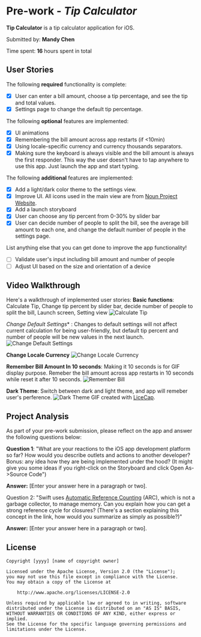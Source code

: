 # Pre-work - *Tip Calculator*

**Tip Calculator** is a tip calculator application for iOS.

Submitted by: **Mandy Chen**

Time spent: **16** hours spent in total

## User Stories

The following **required** functionality is complete:

* [x] User can enter a bill amount, choose a tip percentage, and see the tip and total values.
* [x] Settings page to change the default tip percentage.

The following **optional** features are implemented:
* [x] UI animations
* [x] Remembering the bill amount across app restarts (if <10min)
* [x] Using locale-specific currency and currency thousands separators.
* [x] Making sure the keyboard is always visible and the bill amount is always the first responder. This way the user doesn't have to tap anywhere to use this app. Just launch the app and start typing.

The following **additional** features are implemented:
* [x] Add a light/dark color theme to the settings view. 
* [x] Improve UI. All icons used in the main view are from [Noun Project Website](https://thenounproject.com/).
* [x] Add a launch storyboard
* [x] User can choose any tip percent from 0-30% by slider bar
* [x] User can decide number of people to split the bill, see the average bill amount to each one, and change the default number of people in the settings page.

List anything else that you can get done to improve the app functionality!
- [ ] Validate user's input including bill amount and number of people
- [ ] Adjust UI based on the size and orientation of a device

## Video Walkthrough 

Here's a walkthrough of implemented user stories:
**Basic functions**: Calculate Tip, Change tip percent by slider bar, decide number of people to split the bill, Launch screen, Setting view 
<img src='/GIF/calculateTip.gif' title='Calculate Tip' width='' alt='Calculate Tip' />

*Change Default Settings** : Changes to default settings will not affect current calculation for being user-friendly, but default tip percent and number of people will be new values in the next launch.
<img src='/GIF/defaultSettings.gif' title='Change Default Settings' width='' alt='Change Default Settings' />

**Change Locale Currency**
<img src='/GIF/localeCurrency.gif' title='Change Locale Currency' width='' alt='Change Locale Currency' />

**Remember Bill Amount In 10 seconds**: Making it 10 seconds is for GIF display purpose. Remeber the bill amount across app restarts in 10 seconds while reset it after 10 seconds.
<img src='/GIF/rememberBill.gif' title='Remember Bill' width='' alt='Remember Bill' />

**Dark Theme**: Switch between dark and light theme, and app will remeber user's perference.
<img src='/GIF/darkTheme.gif' title='Dark Theme' width='' alt='Dark Theme' />
GIF created with [LiceCap](http://www.cockos.com/licecap/).

## Project Analysis

As part of your pre-work submission, please reflect on the app and answer the following questions below:

**Question 1**: "What are your reactions to the iOS app development platform so far? How would you describe outlets and actions to another developer? Bonus: any idea how they are being implemented under the hood? (It might give you some ideas if you right-click on the Storyboard and click Open As->Source Code")

**Answer:** [Enter your answer here in a paragraph or two].

Question 2: "Swift uses [Automatic Reference Counting](https://developer.apple.com/library/content/documentation/Swift/Conceptual/Swift_Programming_Language/AutomaticReferenceCounting.html#//apple_ref/doc/uid/TP40014097-CH20-ID49) (ARC), which is not a garbage collector, to manage memory. Can you explain how you can get a strong reference cycle for closures? (There's a section explaining this concept in the link, how would you summarize as simply as possible?)"

**Answer:** [Enter your answer here in a paragraph or two].


## License

    Copyright [yyyy] [name of copyright owner]

    Licensed under the Apache License, Version 2.0 (the "License");
    you may not use this file except in compliance with the License.
    You may obtain a copy of the License at

        http://www.apache.org/licenses/LICENSE-2.0

    Unless required by applicable law or agreed to in writing, software
    distributed under the License is distributed on an "AS IS" BASIS,
    WITHOUT WARRANTIES OR CONDITIONS OF ANY KIND, either express or implied.
    See the License for the specific language governing permissions and
    limitations under the License.
